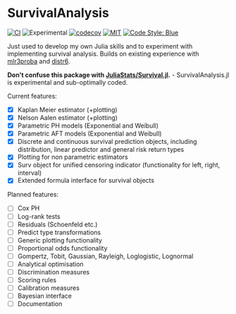 # SurvivalAnalysis

[![CI](https://github.com/RaphaelS1/SurvivalAnalysis.jl/actions/workflows/CI.yml/badge.svg)](https://github.com/RaphaelS1/SurvivalAnalysis.jl/actions/workflows/CI.yml)
![Experimental](https://lifecycle.r-lib.org/articles/figures/lifecycle-experimental.svg)
[![codecov](https://codecov.io/gh/RaphaelS1/SurvivalAnalysis.jl/branch/main/graph/badge.svg?token=R1QK5X4RVP)](https://codecov.io/gh/RaphaelS1/SurvivalAnalysis.jl)
[![MIT](https://img.shields.io/badge/License-MIT-yelllow)](https://opensource.org/licenses/MIT)
[![Code Style: Blue](https://img.shields.io/badge/code%20style-blue-4495d1.svg)](https://github.com/invenia/BlueStyle)

Just used to develop my own Julia skills and to experiment with implementing survival analysis. Builds on existing experience with [mlr3proba](https://github.com/mlr-org/mlr3proba) and [distr6](https://github.com/alan-turing-institute/distr6).

**Don't confuse this package with [JuliaStats/Survival.jl](https://github.com/JuliaStats/Survival.jl).** - SurvivalAnalysis.jl is experimental and sub-optimally coded.

Current features:

* [x] Kaplan Meier estimator (+plotting)
* [x] Nelson Aalen estimator (+plotting)
* [x] Parametric PH models (Exponential and Weibull)
* [x] Parametric AFT models (Exponential and Weibull)
* [x] Discrete and continuous survival prediction objects, including distribution, linear predictor and general risk return types
* [x] Plotting for non parametric estimators
* [x] Surv object for unified censoring indicator (functionality for left, right, interval)
* [x] Extended formula interface for survival objects

Planned features:

* [ ] Cox PH
* [ ] Log-rank tests
* [ ] Residuals (Schoenfeld etc.)
* [ ] Predict type transformations
* [ ] Generic plotting functionality
* [ ] Proportional odds functionality
* [ ] Gompertz, Tobit, Gaussian, Rayleigh, Loglogistic, Lognormal
* [ ] Analytical optimisation
* [ ] Discrimination measures
* [ ] Scoring rules
* [ ] Calibration measures
* [ ] Bayesian interface
* [ ] Documentation
